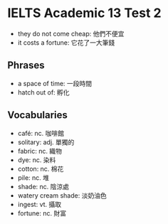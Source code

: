 # IELTS Academic 13 Test 2

- they do not come cheap: 他們不便宜
- it costs a fortune: 它花了一大筆錢

## Phrases

- a space of time: 一段時間
- hatch out of: 孵化

## Vocabularies

- café: nc. 咖啡館
- solitary: adj. 單獨的
- fabric: nc. 織物
- dye: nc. 染料
- cotton: nc. 棉花
- pile: nc. 堆
- shade: nc. 陰涼處
- watery cream shade: 淡奶油色
- ingest: vt. 攝取
- fortune: nc. 財富